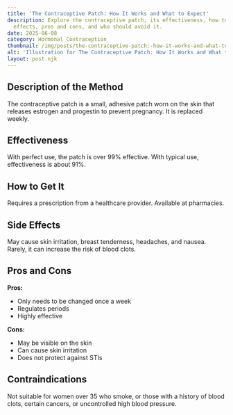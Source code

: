 ```yaml
---
title: 'The Contraceptive Patch: How It Works and What to Expect'
description: Explore the contraceptive patch, its effectiveness, how to get it, side
  effects, pros and cons, and who should avoid it.
date: 2025-06-08
category: Hormonal Contraception
thumbnail: /img/posts/the-contraceptive-patch:-how-it-works-and-what-to-expect.png
alt: 'Illustration for The Contraceptive Patch: How It Works and What to Expect'
layout: post.njk
---
```


## Description of the Method
The contraceptive patch is a small, adhesive patch worn on the skin that releases estrogen and progestin to prevent pregnancy. It is replaced weekly.

## Effectiveness
With perfect use, the patch is over 99% effective. With typical use, effectiveness is about 91%.

## How to Get It
Requires a prescription from a healthcare provider. Available at pharmacies.

## Side Effects
May cause skin irritation, breast tenderness, headaches, and nausea. Rarely, it can increase the risk of blood clots.

## Pros and Cons
**Pros:**
- Only needs to be changed once a week
- Regulates periods
- Highly effective

**Cons:**
- May be visible on the skin
- Can cause skin irritation
- Does not protect against STIs

## Contraindications
Not suitable for women over 35 who smoke, or those with a history of blood clots, certain cancers, or uncontrolled high blood pressure. 